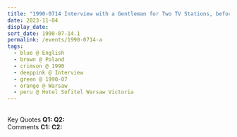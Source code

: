 ```yaml
---
title: "1990-0714 Interview with a Gentleman for Two TV Stations, before Public Program, Room, Hotel Sofitel Warsaw Victoria, Królewska 11, Warsaw, Poland"
date: 2023-11-04
display_date: 
sort_date: 1990-07-14.1
permalink: /events/1990-0714-a
tags:
  - blue @ English
  - brown @ Poland
  - crimson @ 1990
  - deeppink @ Interview
  - green @ 1990-07
  - orange @ Warsaw
  - peru @ Hotel Sofitel Warsaw Victoria
---
```


<br>

<wave-list>
  <list-title color="DarkSeaGreen" width="55">Key Quotes</list-title>
  <list-item color="BlanchedAlmond" width="280"><b>Q1:</b> <i></i></list-item>
  <list-item color="Lavender" width="280"><b>Q2:</b> <i></i></list-item>
</wave-list>

<br>

<wave-list>
  <list-title color="DarkSeaGreen" width="55">Comments</list-title>
  <list-item color="BlanchedAlmond" width="280"><b>C1:</b> <i></i></list-item>
  <list-item color="Lavender" width="280"><b>C2:</b> <i></i></list-item>
</wave-list>